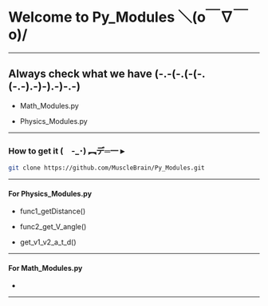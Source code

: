 # Welcome to Py_Modules   ＼(o￣∇￣o)/

------------------

## Always check what we have   (-.-(-.(-(-.(-.-).-)-).-)-.-)

* Math_Modules.py

* Physics_Modules.py

------------------

### How to get it   (　-_･) ︻デ═一  ▸

```bash
git clone https://github.com/MuscleBrain/Py_Modules.git
```

------------------

#### For Physics_Modules.py

* func1_getDistance()

* func2_get_V_angle()

* get_v1_v2_a_t_d()

------------------

#### For Math_Modules.py

* 

------------------


